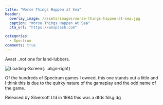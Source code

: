 ```yaml
---
title: "Worse Things Happen at Sea"
header:
  overlay_image: /assets/images/worse-things-happen-at-sea.jpg
  caption: "Worse Things Happen At Sea"
  cta_url: "https://unsplash.com"

categories:
  - Spectrum
comments: true
---
```


Avast ..not one for land-lubbers.

![Loading-Screen](/minimal/assets/images/gameshots/wthas.gif){: .align-right} 

Of the hundreds of Spectrum games I owned, this one stands out a little and I think this is due to the quirky nature of the gameplay and the odd name of the game.

Released by Silversoft Ltd in 1984 this was a dfds fdsg dg